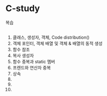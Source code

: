 # C-study
복습

## <list>
1. 클래스, 생성자, 객체, Code distribution()
2. 객체 포인터, 객체 배열 및 객체 & 배열의 동적 생성
3. 함수 참조
4. 복사 생성자
5. 함수 중복과 static 멤버
6. 프렌드와 연산자 중복
7. 상속
8.
9.
10.  

